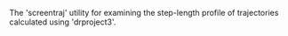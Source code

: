 The 'screentraj' utility for examining the step-length profile of trajectories calculated using 'drproject3'.
